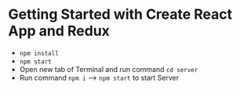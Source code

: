 # Getting Started with Create React App and Redux

- `npm install`
- `npm start`
- Open new tab of Terminal and run command `cd server`
- Run command `npm i` --> `npm start` to start Server
<!-- - Fake server -->
